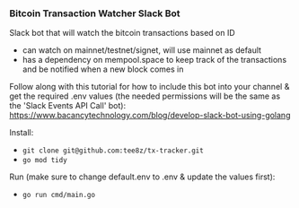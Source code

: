 ### Bitcoin Transaction Watcher Slack Bot
Slack bot that will watch the bitcoin transactions based on ID
- can watch on mainnet/testnet/signet, will use mainnet as default
- has a dependency on mempool.space to keep track of the transactions and be notified when a new block comes in

Follow along with this tutorial for how to include this bot into your channel & get the required .env values (the needed permissions will be the same as the 'Slack Events API Call' bot): 
https://www.bacancytechnology.com/blog/develop-slack-bot-using-golang

Install:
- `git clone git@github.com:tee8z/tx-tracker.git`
- `go mod tidy`

Run (make sure to change default.env to .env & update the values first):
- `go run cmd/main.go`
